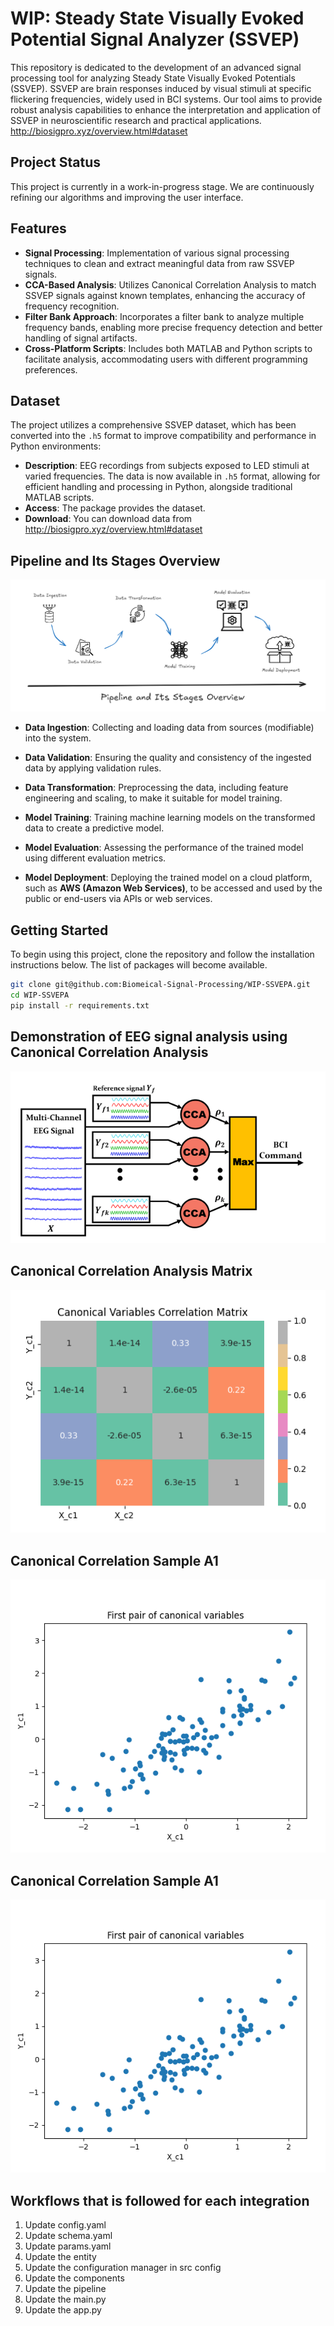 # WIP: Steady State Visually Evoked Potential Signal Analyzer (SSVEP)

This repository is dedicated to the development of an advanced signal processing tool for analyzing Steady State
Visually Evoked Potentials (SSVEP). SSVEP are brain responses induced by visual stimuli at specific flickering
frequencies, widely used in BCI systems. Our tool aims to provide robust analysis capabilities to enhance the
interpretation and application of SSVEP in neuroscientific research and practical applications.
http://biosigpro.xyz/overview.html#dataset

## Project Status

This project is currently in a work-in-progress stage. We are continuously refining our algorithms and improving the
user interface.

## Features

- **Signal Processing**: Implementation of various signal processing techniques to clean and extract meaningful data
  from raw SSVEP signals.
- **CCA-Based Analysis**: Utilizes Canonical Correlation Analysis to match SSVEP signals against known templates,
  enhancing the accuracy of frequency recognition.
- **Filter Bank Approach**: Incorporates a filter bank to analyze multiple frequency bands, enabling more precise
  frequency detection and better handling of signal artifacts.
- **Cross-Platform Scripts**: Includes both MATLAB and Python scripts to facilitate analysis, accommodating users with
  different programming preferences.

## Dataset

The project utilizes a comprehensive SSVEP dataset, which has been converted into the `.h5` format to improve
compatibility and performance in Python environments:

- **Description**: EEG recordings from subjects exposed to LED stimuli at varied frequencies. The data is now available
  in `.h5` format, allowing for efficient handling and processing in Python, alongside traditional MATLAB scripts.
- **Access**: The package provides the dataset.
- **Download**: You can download data from http://biosigpro.xyz/overview.html#dataset

## Pipeline and Its Stages Overview
![snapshot1](screenshots/pipeline_overview.PNG)
- **Data Ingestion**: Collecting and loading data from sources (modifiable) into the system.

- **Data Validation**: Ensuring the quality and consistency of the ingested data by applying validation rules.

- **Data Transformation**: Preprocessing the data, including feature engineering and scaling, to make it suitable for model training.

- **Model Training**: Training machine learning models on the transformed data to create a predictive model.

- **Model Evaluation**: Assessing the performance of the trained model using different evaluation metrics.

- **Model Deployment**: Deploying the trained model on a cloud platform, such as **AWS (Amazon Web Services)**, to be accessed and used by the public or end-users via APIs or web services.

## Getting Started

To begin using this project, clone the repository and follow the installation instructions below. The list of packages
will become available.

```bash
git clone git@github.com:Biomeical-Signal-Processing/WIP-SSVEPA.git
cd WIP-SSVEPA
pip install -r requirements.txt
```

## Demonstration of EEG signal analysis using Canonical Correlation Analysis

![snapshot1](screenshots/multi_channel_EEG_Signal_and_CCA.PNG)

## Canonical Correlation Analysis Matrix

![snapshot1](screenshots/CCA_Matrix.PNG)

## Canonical Correlation Sample A1

![snapshot1](screenshots/First_Pair_Canonical_Variable.PNG)

## Canonical Correlation Sample A1

![snapshot1](screenshots/First_Pair_Canonical_Variable.PNG)

## Workflows that is followed for each integration

1. Update config.yaml
2. Update schema.yaml
3. Update params.yaml
4. Update the entity
5. Update the configuration manager in src config
6. Update the components
7. Update the pipeline
8. Update the main.py
9. Update the app.py
